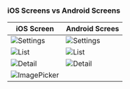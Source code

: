 ### iOS Screens vs Android Screens
| iOS Screen                                                                                       | Android Screes                                                                                    |
|--------------------------------------------------------------------------------------------------|---------------------------------------------------------------------------------------------------|
| ![Settings](https://github.com/BreakZero/TODO-LIST-KMM/blob/main/images/ios_settings.png)        | ![Settings](https://github.com/BreakZero/TODO-LIST-KMM/blob/main/images/android_settings.pic.jpg) |
 | ![List](https://github.com/BreakZero/TODO-LIST-KMM/blob/main/images/ios_list.jpeg)               | ![List](https://github.com/BreakZero/TODO-LIST-KMM/blob/main/images/android_list_pic.jpg)         |
 | ![Detail](https://github.com/BreakZero/TODO-LIST-KMM/blob/main/images/ios_detail.png)            | ![Detail](https://github.com/BreakZero/TODO-LIST-KMM/blob/main/images/android_detail.pic.jpg)     |
 | ![ImagePicker](https://github.com/BreakZero/TODO-LIST-KMM/blob/main/images/ios_image_picker.png) |                                                                                                   |